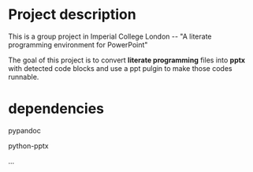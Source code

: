 # Project description

This is a group project in Imperial College London -- "A literate programming environment for PowerPoint"

The goal of this project is to convert **literate programming** files into **pptx** with detected code blocks and use a ppt pulgin to make those codes runnable. 

# dependencies

pypandoc

python-pptx

...

